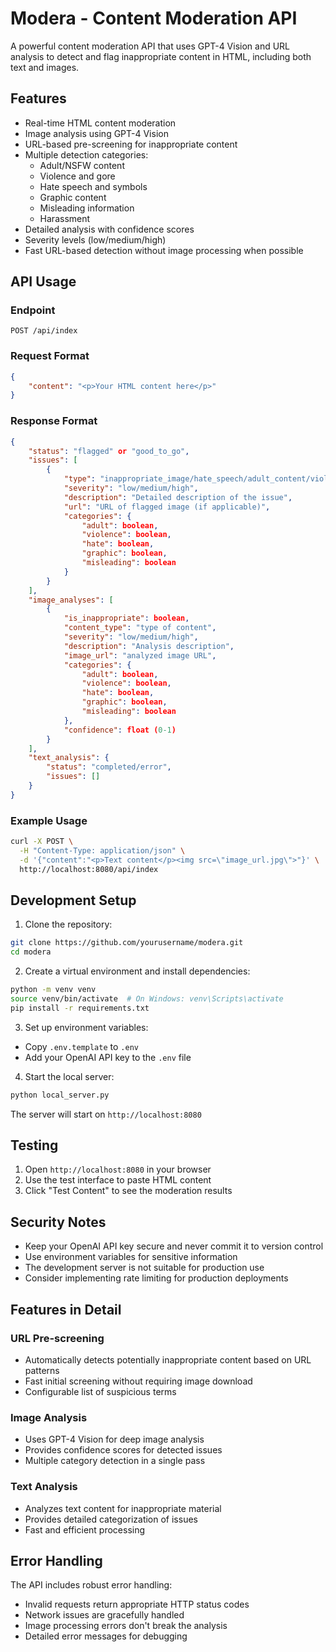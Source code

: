 # Modera - Content Moderation API

A powerful content moderation API that uses GPT-4 Vision and URL analysis to detect and flag inappropriate content in HTML, including both text and images.

## Features

- Real-time HTML content moderation
- Image analysis using GPT-4 Vision
- URL-based pre-screening for inappropriate content
- Multiple detection categories:
  - Adult/NSFW content
  - Violence and gore
  - Hate speech and symbols
  - Graphic content
  - Misleading information
  - Harassment
- Detailed analysis with confidence scores
- Severity levels (low/medium/high)
- Fast URL-based detection without image processing when possible

## API Usage

### Endpoint

```
POST /api/index
```

### Request Format

```json
{
    "content": "<p>Your HTML content here</p>"
}
```

### Response Format

```json
{
    "status": "flagged" or "good_to_go",
    "issues": [
        {
            "type": "inappropriate_image/hate_speech/adult_content/violence/harassment/spam",
            "severity": "low/medium/high",
            "description": "Detailed description of the issue",
            "url": "URL of flagged image (if applicable)",
            "categories": {
                "adult": boolean,
                "violence": boolean,
                "hate": boolean,
                "graphic": boolean,
                "misleading": boolean
            }
        }
    ],
    "image_analyses": [
        {
            "is_inappropriate": boolean,
            "content_type": "type of content",
            "severity": "low/medium/high",
            "description": "Analysis description",
            "image_url": "analyzed image URL",
            "categories": {
                "adult": boolean,
                "violence": boolean,
                "hate": boolean,
                "graphic": boolean,
                "misleading": boolean
            },
            "confidence": float (0-1)
        }
    ],
    "text_analysis": {
        "status": "completed/error",
        "issues": []
    }
}
```

### Example Usage

```bash
curl -X POST \
  -H "Content-Type: application/json" \
  -d '{"content":"<p>Text content</p><img src=\"image_url.jpg\">"}' \
  http://localhost:8080/api/index
```

## Development Setup

1. Clone the repository:
```bash
git clone https://github.com/yourusername/modera.git
cd modera
```

2. Create a virtual environment and install dependencies:
```bash
python -m venv venv
source venv/bin/activate  # On Windows: venv\Scripts\activate
pip install -r requirements.txt
```

3. Set up environment variables:
- Copy `.env.template` to `.env`
- Add your OpenAI API key to the `.env` file

4. Start the local server:
```bash
python local_server.py
```

The server will start on `http://localhost:8080`

## Testing

1. Open `http://localhost:8080` in your browser
2. Use the test interface to paste HTML content
3. Click "Test Content" to see the moderation results

## Security Notes

- Keep your OpenAI API key secure and never commit it to version control
- Use environment variables for sensitive information
- The development server is not suitable for production use
- Consider implementing rate limiting for production deployments

## Features in Detail

### URL Pre-screening
- Automatically detects potentially inappropriate content based on URL patterns
- Fast initial screening without requiring image download
- Configurable list of suspicious terms

### Image Analysis
- Uses GPT-4 Vision for deep image analysis
- Provides confidence scores for detected issues
- Multiple category detection in a single pass

### Text Analysis
- Analyzes text content for inappropriate material
- Provides detailed categorization of issues
- Fast and efficient processing

## Error Handling

The API includes robust error handling:
- Invalid requests return appropriate HTTP status codes
- Network issues are gracefully handled
- Image processing errors don't break the analysis
- Detailed error messages for debugging